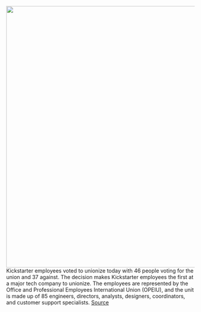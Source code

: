 <img src='https://cdn.vox-cdn.com/thumbor/DOJfQnoj1qyYWRsfoeGFaWaiRUU=/0x0:2040x1360/1200x800/filters:focal(857x517:1183x843)/cdn.vox-cdn.com/uploads/chorus_image/image/66329765/acastro_190319_1777_kickstarter_0002.0.jpg' width='700px' /><br/>
Kickstarter employees voted to unionize today with 46 people voting for the union and 37 against. The decision makes Kickstarter employees the first at a major tech company to unionize. The employees are represented by the Office and Professional Employees International Union (OPEIU), and the unit is made up of 85 engineers, directors, analysts, designers, coordinators, and customer support specialists.
<a href='https://www.theverge.com/2020/2/18/21142308/kickstarter-employee-vote-union-unionize'> Source <a/>
